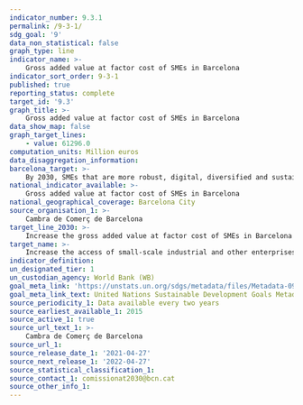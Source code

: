 ```yaml
---
indicator_number: 9.3.1
permalink: /9-3-1/
sdg_goal: '9'
data_non_statistical: false
graph_type: line
indicator_name: >-
    Gross added value at factor cost of SMEs in Barcelona
indicator_sort_order: 9-3-1
published: true
reporting_status: complete
target_id: '9.3'
graph_title: >-
    Gross added value at factor cost of SMEs in Barcelona
data_show_map: false
graph_target_lines:
    - value: 61296.0
computation_units: Million euros
data_disaggregation_information:
barcelona_target: >-
    By 2030, SMEs that are more robust, digital, diversified and sustainable, export more and generate employment
national_indicator_available: >-
    Gross added value at factor cost of SMEs in Barcelona
national_geographical_coverage: Barcelona City
source_organisation_1: >-
    Cambra de Comerç de Barcelona
target_line_2030: >-
    Increase the gross added value at factor cost of SMEs in Barcelona above 61,296 euros
target_name: >-
    Increase the access of small-scale industrial and other enterprises, in particular in developing countries, to financial services, including affordable credit, and their integration into value chains and markets
indicator_definition:
un_designated_tier: 1
un_custodian_agency: World Bank (WB)
goal_meta_link: 'https://unstats.un.org/sdgs/metadata/files/Metadata-09-03-01.pdf'
goal_meta_link_text: United Nations Sustainable Development Goals Metadata (pdf 894kB)
source_periodicity_1: Data available every two years
source_earliest_available_1: 2015
source_active_1: true
source_url_text_1: >-
    Cambra de Comerç de Barcelona
source_url_1: 
source_release_date_1: '2021-04-27'
source_next_release_1: '2022-04-27'
source_statistical_classification_1: 
source_contact_1: comissionat2030@bcn.cat
source_other_info_1:
---
```

